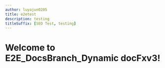 ```yaml
---
author: luyajun0205
title: e2etest
description: testing
titleSuffix: [SEO Test, testing]
---
```


# Welcome to E2E_DocsBranch_Dynamic docFxv3!
